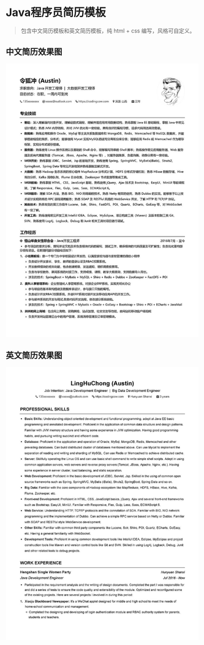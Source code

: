 # Java程序员简历模板

> 包含中文简历模板和英文简历模板，纯 html + css 编写，风格可自定义。  

## 中文简历效果图
![Alt text](/images/cn.jpg)

## 英文简历效果图
![Alt text](/images/en.jpg)